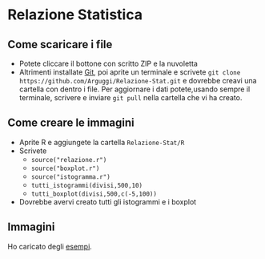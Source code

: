 # Relazione Statistica #

## Come scaricare i file ##
  - Potete cliccare il bottone con scritto ZIP e la nuvoletta
  - Altrimenti installate [Git](http://git-scm.com/downloads), poi aprite un terminale e scrivete `git clone https://github.com/Arguggi/Relazione-Stat.git` e dovrebbe creavi una cartella con dentro i file.
    Per aggiornare i dati potete,usando sempre il terminale, scrivere e inviare `git pull` nella cartella che vi ha creato.

## Come creare le immagini ##
  - Aprite R e aggiungete la cartella `Relazione-Stat/R`
  - Scrivete 
    - `source("relazione.r")`
    - `source("boxplot.r")`
    - `source("istogramma.r")`
    - `tutti_istogrammi(divisi,500,10)`
    - `tutti_boxplot(divisi,500,c(-5,100))`
  - Dovrebbe avervi creato tutti gli istogrammi e i boxplot

## Immagini ##
Ho caricato degli [esempi](http://imgur.com/a/SfQd8).

